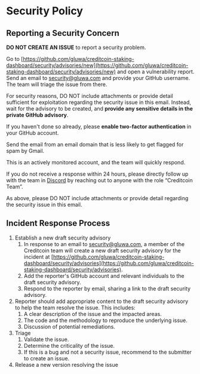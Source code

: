 # Security Policy

## Reporting a Security Concern

**DO NOT CREATE AN ISSUE** to report a security problem.

Go to [https://github.com/gluwa/creditcoin-staking-dashboard/security/advisories/new](https://github.com/gluwa/creditcoin-staking-dashboard/security/advisories/new) and open a vulnerability report. Send an email to [security@gluwa.com](mailto:security@gluwa.com) and provide your GitHub username. The team will triage the issue from there.

For security reasons, DO NOT include attachments or provide detail sufficient for exploitation regarding the security issue in this email. Instead, wait for the advisory to be created, and **provide any sensitive details in the private GitHub advisory**.

If you haven't done so already, please **enable two-factor authentication** in your GitHub account.

Send the email from an email domain that is less likely to get flagged for spam by Gmail.

This is an actively monitored account, and the team will quickly respond.

If you do not receive a response within 24 hours, please directly follow up with the team in [Discord](https://discord.gg/creditcoin) by reaching out to anyone with the role “Creditcoin Team”.

As above, please DO NOT include attachments or provide detail regarding the security issue in this email.

## Incident Response Process

1. Establish a new draft security advisory
    1. In response to an email to [security@gluwa.com](mailto:security@gluwa.com), a member of the Creditcoin team will create a new draft security advisory for the incident at [https://github.com/gluwa/creditcoin-staking-dashboard/security/advisories](https://github.com/gluwa/creditcoin-staking-dashboard/security/advisories).
    2. Add the reporter's GitHub account and relevant individuals to the draft security advisory.
    3. Respond to the reporter by email, sharing a link to the draft security advisory.
2. Reporter should add appropriate content to the draft security advisory to help the team resolve the issue. This includes:
    1. A clear description of the issue and the impacted areas.
    2. The code and the methodology to reproduce the underlying issue.
    3. Discussion of potential remediations.
3. Triage
    1. Validate the issue.
    2. Determine the criticality of the issue.
    3. If this is a bug and not a security issue, recommend to the submitter to create an issue.
4. Release a new version resolving the issue
